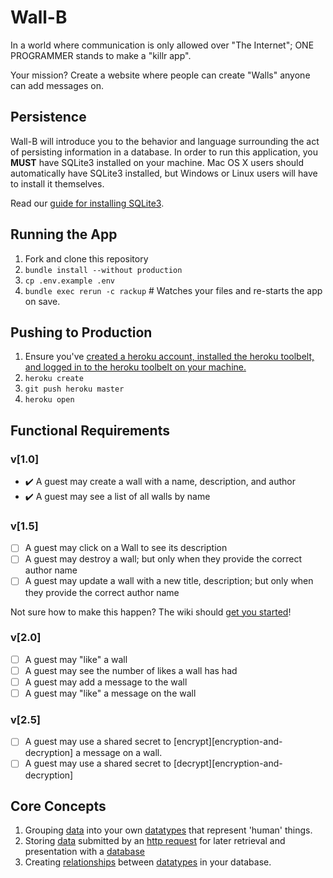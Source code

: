 # Wall-B

In a world where communication is only allowed over "The Internet"; ONE
PROGRAMMER stands to make a "killr app".

Your mission? Create a website where people can create "Walls" anyone can add
messages on.

## Persistence

Wall-B will introduce you to the behavior and language surrounding the act of
persisting information in a database.  In order to run this application, you
**MUST** have SQLite3 installed on your machine.  Mac OS X users should
automatically have SQLite3 installed, but Windows or Linux users will have to
install it themselves.

Read our [guide for installing SQLite3][sqlite3-install].

## Running the App

1. Fork and clone this repository
1. `bundle install --without production`
1. `cp .env.example .env`
1. `bundle exec rerun -c rackup` # Watches your files and re-starts the app on save.

## Pushing to Production

1. Ensure you've [created a heroku account, installed the heroku toolbelt, and
   logged in to the heroku toolbelt on your machine.][heroku-quickstart]
1. `heroku create`
1. `git push heroku master`
1. `heroku open`

## Functional Requirements

### v[1.0]

  - :heavy_check_mark: A guest may create a wall with a name, description, and author  
  - :heavy_check_mark: A guest may see a list of all walls by name

### v[1.5]

  - [ ] A guest may click on a Wall to see its description
  - [ ] A guest may destroy a wall; but only when they provide the correct author name
  - [ ] A guest may update a wall with a new title, description; but only when they
     provide the correct author name

Not sure how to make this happen? The wiki should
[get you started](https://github.com/codeunion/wall-b/wiki/home)!

### v[2.0]

  - [ ] A guest may "like" a wall
  - [ ] A guest may see the number of likes a wall has had
  - [ ] A guest may add a message to the wall
  - [ ] A guest may "like" a message on the wall

### v[2.5]
  - [ ] A guest may use a shared secret to [encrypt][encryption-and-decryption] a message on a wall.
  - [ ] A guest may use a shared secret to [decrypt][encryption-and-decryption]

## Core Concepts
1. Grouping [data][data] into your own [datatypes][datatypes] that represent
   'human' things.
1. Storing [data][data] submitted by an [http request][request] for later
   retrieval and presentation with a [database][database]
1. Creating [relationships][relational-databases] between [datatypes][datatypes] in
   your database.

[sqlite3-install]:https://github.com/codeunion/fundamentals-of-web-development/wiki/Resources-and-Tools#sqlite
[heroku-quickstart]:https://devcenter.heroku.com/articles/quickstart
[encryption-and-decyption]:https://github.com/codeunion/web-fundamentals/wiki/Glossary#encryption
[data]:https://github.com/codeunion/web-fundamentals/wiki/Glossary#data
[datatypes]:https://github.com/codeunion/web-fundamentals/wiki/Glossary#datatypes
[request]:https://github.com/codeunion/web-fundamentals/wiki/Glossary#request
[relational-databases]:https://github.com/codeunion/web-fundamentals/wiki/Glossary#relational-databases
[database]:https://github.com/codeunion/web-fundamentals/wiki/Glossary#database

